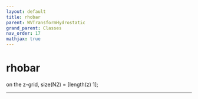 ```yaml
---
layout: default
title: rhobar
parent: WVTransformHydrostatic
grand_parent: Classes
nav_order: 17
mathjax: true
---
```


#  rhobar

on the z-grid, size(N2) = [length(z) 1];


---

